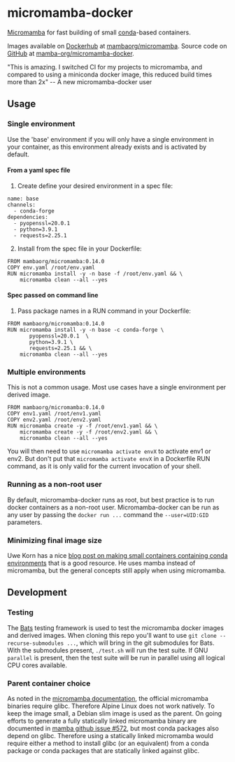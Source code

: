 # micromamba-docker
[Micromamba](https://github.com/mamba-org/mamba#micromamba) for fast building of small [conda](https://docs.conda.io/)-based containers. 

Images available on [Dockerhub](https://hub.docker.com/) at [mambaorg/micromamba](https://hub.docker.com/r/mambaorg/micromamba). Source code on [GitHub](https://github.com/) at [mamba-org/micromamba-docker](https://github.com/mamba-org/micromamba-docker/).

"This is amazing. I switched CI for my projects to micromamba, and compared to using a miniconda docker image, this reduced build times more than 2x" -- A new micromamba-docker user

## Usage

### Single environment

Use the 'base' environment if you will only have a single environment in your container, as this environment already exists and is activated by default.

#### From a yaml spec file

1. Create define your desired environment in a spec file:

```
name: base
channels:
  - conda-forge
dependencies:
  - pyopenssl=20.0.1
  - python=3.9.1
  - requests=2.25.1
```

2. Install from the spec file in your Dockerfile:

```
FROM mambaorg/micromamba:0.14.0
COPY env.yaml /root/env.yaml
RUN micromamba install -y -n base -f /root/env.yaml && \
    micromamba clean --all --yes
```

#### Spec passed on command line

1. Pass package names in a RUN command in your Dockerfile:

```
FROM mambaorg/micromamba:0.14.0
RUN micromamba install -y -n base -c conda-forge \
       pyopenssl=20.0.1  \
       python=3.9.1 \
       requests=2.25.1 && \
    micromamba clean --all --yes
```

### Multiple environments

This is not a common usage. Most use cases have a single environment per derived image.

```
FROM mambaorg/micromamba:0.14.0
COPY env1.yaml /root/env1.yaml
COPY env2.yaml /root/env2.yaml
RUN micromamba create -y -f /root/env1.yaml && \
    micromamba create -y -f /root/env2.yaml && \
    micromamba clean --all --yes
```

You will then need to use `micromamba activate envX` to activate env1 or env2. But don't put that `micromamba activate envX` in a Dockerfile RUN command, as it is only valid for the current invocation of your shell.

### Running as a non-root user

By default, micromamba-docker runs as root, but best practice is to run docker containers as a non-root user. Micromamba-docker can be run as any user by passing the `docker run ...` command the `--user=UID:GID` parameters.

### Minimizing final image size

Uwe Korn has a nice [blog post on making small containers containing conda environments](https://uwekorn.com/2021/03/01/deploying-conda-environments-in-docker-how-to-do-it-right.html) that is a good resource. He uses mamba instead of micromamba, but the general concepts still apply when using micromamba.

## Development

### Testing

The [Bats](https://github.com/bats-core/bats-core) testing framework is used to test the micromamba docker
images and derived images. When cloning this repo you'll want to use `git clone --recurse-submodules ...`,
which will bring in the git submodules for Bats. With the submodules present, `./test.sh` will run the test
suite. If GNU `parallel` is present, then the test suite will be run in parallel using all logical CPU cores
available.

### Parent container choice

As noted in the [micromamba documentation](https://github.com/mamba-org/mamba/blob/master/docs/source/micromamba.md#Installation), the official micromamba binaries require glibc. Therefore Alpine Linux does not work natively. To keep the image small, a Debian slim image is used as the parent. On going efforts to generate a fully statically linked micromamba binary are documented in [mamba github issue #572](https://github.com/mamba-org/mamba/issues/572), but most conda packages also depend on glibc. Therefore using a statically linked micromamba would require either a method to install glibc (or an equivalent) from a conda package or conda packages that are statically linked against glibc.
